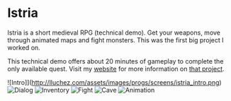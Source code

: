 # Istria

Istria is a short medieval RPG (technical demo).
Get your weapons, move through animated maps and fight monsters.
This was the first big project I worked on.

This technical demo offers about 20 minutes of gameplay to complete the only available quest.
Visit my [website](http://lluchez.com) for more information on [that project](http://lluchez.com/#/istria).

![Intro]](http://lluchez.com/assets/images/progs/screens/istria_intro.png)
![Dialog](http://lluchez.com/assets/images/progs/screens/istria_dialog.png)
![Inventory](http://lluchez.com/assets/images/progs/screens/istria_inventory.png)
![Fight](http://lluchez.com/assets/images/progs/screens/istria_fight.png)
![Cave](http://lluchez.com/assets/images/progs/screens/istria_cave.png)
![Animation](http://lluchez.com/assets/images/progs/screens/istria_anim.gif)
